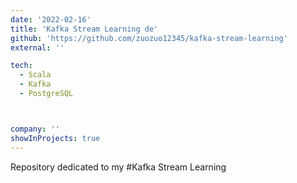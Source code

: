 ```yaml
---
date: '2022-02-16'
title: 'Kafka Stream Learning de'
github: 'https://github.com/zuozuo12345/kafka-stream-learning'
external: ''

tech:
  - Scala
  - Kafka
  - PostgreSQL



company: ''
showInProjects: true
---
```

Repository dedicated to my #Kafka Stream Learning
